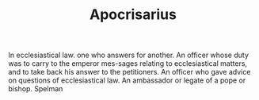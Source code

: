 ---
title: Apocrisarius
letter: A
permalink: "/definitions/bld-apocrisarius.html"
body: In ecclesiastical law. one who answers for another. An officer whose duty was
  to carry to the emperor mes-sages relating to ecclesiastical matters, and to take
  back his answer to the petitioners. An officer who gave advice on questions of ecclesiastical
  law. An ambassador or legate of a pope or bishop. Spelman
published_at: '2018-07-07'
source: Black's Law Dictionary 2nd Ed (1910)
layout: post
---